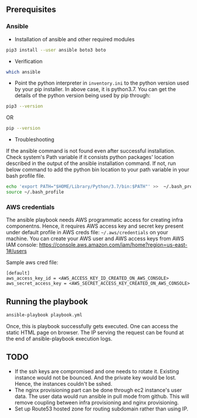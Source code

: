 ## Prerequisites


### Ansible

* Installation of ansible and other required modules
```bash
pip3 install --user ansible boto3 boto
```

* Verification
```bash
which ansible
```
* Point the python interpreter in `inventory.ini` to the python version used by your pip installer. In above case, it is python3.7. You can get the details of the python version being used by pip through:

```bash
pip3 --version
```

OR 

```bash
pip --version
```

* Troubleshooting

If the ansible command is not found even after successful installation. Check system's Path variable if it consists python packages' location described in the output of the ansible installation command. If not, run below command to add the python bin location to your path variable in your bash profile file. 

```bash
echo 'export PATH="$HOME/Library/Python/3.7/bin:$PATH"' >>  ~/.bash_profile
source ~/.bash_profile
```

### AWS credentials

The ansible playbook needs AWS programmatic access for creating infra componentns. Hence, it requires AWS access key and secret key present under default profile in AWS creds file: `~/.aws/credentials` on your machine. You can create your AWS user and AWS access keys from AWS IAM console: https://console.aws.amazon.com/iam/home?region=us-east-1#/users

Sample aws cred file:

```
[default]
aws_access_key_id = <AWS_ACCESS_KEY_ID_CREATED_ON_AWS_CONSOLE>
aws_secret_access_key = <AWS_SECRET_ACCESS_KEY_CREATED_ON_AWS_CONSOLE>
```

## Running the playbook

```bash
ansible-playbook playbook.yml
```

Once, this is playbook successfully gets executed. One can access the static HTML page on browser. The IP serving the request can be found at the end of ansible-playbook execution logs. 

## TODO

* If the ssh keys are compromised and one needs to rotate it. Existing instance would not be bounced. And the private key would be lost. Hence, the instances couldn't be sshed. 
* The nginx provisioning part can be done through ec2 instance's user data. The user data would run ansible in pull mode from github. This will remove coupling between infra provisioning and nginx provisioning. 
* Set up Route53 hosted zone for routing subdomain rather than using IP.  

